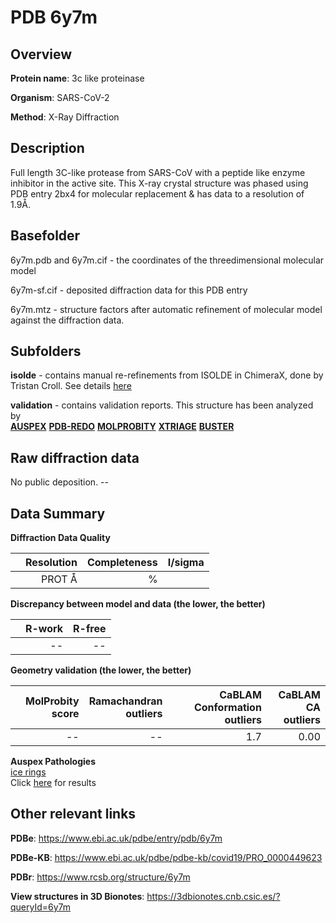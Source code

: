 # PDB 6y7m

## Overview

**Protein name**: 3c like proteinase

**Organism**: SARS-CoV-2

**Method**: X-Ray Diffraction

## Description

Full length 3C-like protease from SARS-CoV with a peptide like enzyme inhibitor in the active site. This X-ray crystal structure was phased using PDB entry 2bx4 for molecular replacement & has data to a resolution of 1.9Å.

## Basefolder

6y7m.pdb and 6y7m.cif - the coordinates of the threedimensional molecular model

6y7m-sf.cif - deposited diffraction data for this PDB entry

6y7m.mtz - structure factors after automatic refinement of molecular model against the diffraction data.

## Subfolders

**isolde** - contains manual re-refinements from ISOLDE in ChimeraX, done by Tristan Croll. See details [here](https://github.com/thorn-lab/coronavirus_structural_task_force/blob/master/pdb/3c_like_proteinase/SARS-CoV-2/6y7m/isolde/directory_info.txt)



**validation** - contains validation reports. This structure has been analyzed by <br>[**AUSPEX**](https://github.com/thorn-lab/coronavirus_structural_task_force/tree/master/pdb/3c_like_proteinase/SARS-CoV-2/6y7m/validation/auspex) [**PDB-REDO**](https://github.com/thorn-lab/coronavirus_structural_task_force/tree/master/pdb/3c_like_proteinase/SARS-CoV-2/6y7m/validation/pdb-redo) [**MOLPROBITY**](https://github.com/thorn-lab/coronavirus_structural_task_force/tree/master/pdb/3c_like_proteinase/SARS-CoV-2/6y7m/validation/molprobity) [**XTRIAGE**](https://github.com/thorn-lab/coronavirus_structural_task_force/blob/master/pdb/3c_like_proteinase/SARS-CoV-2/6y7m/validation/Xtriage_output.log) [**BUSTER**](https://www.globalphasing.com/buster/wiki/index.cgi?Covid19Pdb6Y7M)  



## Raw diffraction data

No public deposition. --<br> 

## Data Summary
**Diffraction Data Quality**

|   | Resolution | Completeness| I/sigma |
|---|-------------:|----------------:|--------------:|
|   |PROT Å|      %|<img width=50/>     |

**Discrepancy between model and data (the lower, the better)**

|   | **R-work**| **R-free**   
|---|-------------:|----------------:|           
||--|--|

**Geometry validation (the lower, the better)**

|   |**MolProbity<br>score**| **Ramachandran<br>outliers** | **CaBLAM<br>Conformation outliers** | **CaBLAM<br>CA outliers** |
|---|-------------:|----------------:|----------------:|----------------:|
||--|--|1.7|0.00|

**Auspex Pathologies**<br> [ice rings](https://www.auspex.de/pathol/#1)<br>Click [here](https://github.com/thorn-lab/coronavirus_structural_task_force/blob/master/pdb/3c_like_proteinase/SARS-CoV-2/6y7m/validation/auspex/6y7m_auspex_comments.txt)  for results

 



## Other relevant links 
**PDBe**:  https://www.ebi.ac.uk/pdbe/entry/pdb/6y7m

**PDBe-KB**: https://www.ebi.ac.uk/pdbe/pdbe-kb/covid19/PRO_0000449623 
 
**PDBr**: https://www.rcsb.org/structure/6y7m 

**View structures in 3D Bionotes**: https://3dbionotes.cnb.csic.es/?queryId=6y7m

